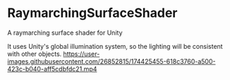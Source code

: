 # RaymarchingSurfaceShader
A raymarching surface shader for Unity

It uses Unity's global illumination system, so the lighting will be consistent with other objects.
https://user-images.githubusercontent.com/26852815/174425455-618c3760-a500-423c-b040-aff5cdbfdc21.mp4
